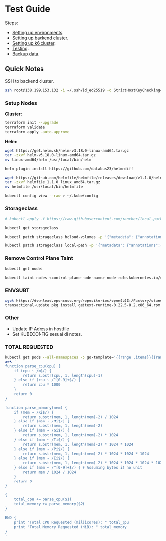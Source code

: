 # Test Guide

Steps:

- [Setting up environments](./setup-environments.md).
- [Setting up backend cluster](./setup-backend-cluster.md).
- [Setting up k6 cluster](./setup-k6-cluster.md).
- [Testing](./testing.md).
- [Backup data](./backup.md).

## Quick Notes

SSH to backend cluster.

```bash
ssh root@138.199.153.132 -i ~/.ssh/id_ed25519 -o StrictHostKeyChecking=no
```

### Setup Nodes

**Cluster:**

```bash
terraform init --upgrade
terraform validate
terraform apply -auto-approve
```

**Helm:**

```bash
wget https://get.helm.sh/helm-v3.18.0-linux-amd64.tar.gz
tar -zxvf helm-v3.18.0-linux-amd64.tar.gz
mv linux-amd64/helm /usr/local/bin/helm

helm plugin install https://github.com/databus23/helm-diff

wget https://github.com/helmfile/helmfile/releases/download/v1.1.0/helmfile_1.1.0_linux_amd64.tar.gz
tar -zxvf helmfile_1.1.0_linux_amd64.tar.gz
mv helmfile /usr/local/bin/helmfile

kubectl config view --raw > ~/.kube/config
```

### Storageclass

```bash
# kubectl apply -f https://raw.githubusercontent.com/rancher/local-path-provisioner/master/deploy/local-path-storage.yaml

kubectl get storageclass

kubectl patch storageclass hcloud-volumes -p '{"metadata": {"annotations":{"storageclass.kubernetes.io/is-default-class":"false"}}}'

kubectl patch storageclass local-path -p '{"metadata": {"annotations":{"storageclass.kubernetes.io/is-default-class":"true"}}}'
```

### Remove Control Plane Taint

```bash
kubectl get nodes

kubectl taint nodes <control-plane-node-name> node-role.kubernetes.io/control-plane-
```

### ENVSUBT

```bash
wget https://download.opensuse.org/repositories/openSUSE:/Factory/standard/x86_64/gettext-runtime-0.22.5-8.2.x86_64.rpm
transactional-update pkg install gettext-runtime-0.22.5-8.2.x86_64.rpm
```

### Other

- Update IP Adress in hostfile
- Set KUBECONFIG sesuai di notes.

### TOTAL REQUESTED

```bash
kubectl get pods --all-namespaces -o go-template='{{range .items}}{{range .spec.containers}}{{.resources.requests.cpu}} {{.resources.requests.memory}}{{"\n"}}{{end}}{{end}}' | \
awk '
function parse_cpu(cpu) {
    if (cpu ~ /m$/) {
        return substr(cpu, 1, length(cpu)-1)
    } else if (cpu ~ /^[0-9]+$/) {
        return cpu * 1000
    }
    return 0
}

function parse_memory(mem) {
    if (mem ~ /Ki$/) {
        return substr(mem, 1, length(mem)-2) / 1024
    } else if (mem ~ /Mi$/) {
        return substr(mem, 1, length(mem)-2)
    } else if (mem ~ /Gi$/) {
        return substr(mem, 1, length(mem)-2) * 1024
    } else if (mem ~ /Ti$/) {
        return substr(mem, 1, length(mem)-2) * 1024 * 1024
    } else if (mem ~ /Pi$/) {
        return substr(mem, 1, length(mem)-2) * 1024 * 1024 * 1024
    } else if (mem ~ /Ei$/) {
        return substr(mem, 1, length(mem)-2) * 1024 * 1024 * 1024 * 1024
    } else if (mem ~ /^[0-9]+$/) { # Assuming bytes if no unit
        return mem / 1024 / 1024
    }
    return 0
}

{
    total_cpu += parse_cpu($1)
    total_memory += parse_memory($2)
}

END {
    print "Total CPU Requested (millicores): " total_cpu
    print "Total Memory Requested (MiB): " total_memory
}
'
```
